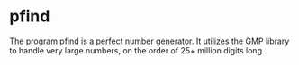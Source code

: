 pfind
=====

The program pfind is a perfect number generator. It utilizes the GMP library to handle very large numbers, on the order of 25+ million digits long.
